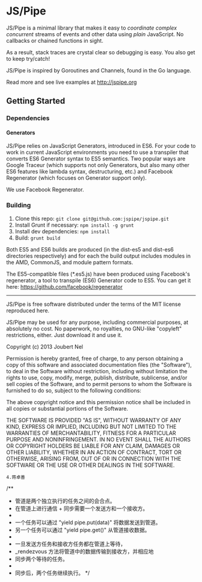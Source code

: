 # JS/Pipe

JS/Pipe is a minimal library that makes it easy to *coordinate complex concurrent* streams of events and other data using *plain* JavaScript. No callbacks or chained functions in sight. 

As a result, stack traces are crystal clear so debugging is easy. You also get to keep try/catch!

JS/Pipe is inspired by Goroutines and Channels, found in the Go language. 

Read more and see live examples at http://jspipe.org

## Getting Started

### Dependencies

#### Generators
JS/Pipe relies on JavaScript Generators, introduced in ES6. For your code to work in current JavaScript environments you need to use a transpiler that converts ES6 Generator syntax to ES5 semantics. Two popular ways are Google Traceur (which supports not only Generators, but also many other ES6 features like lambda syntax, destructuring, etc.) and Facebook Regenerator (which focuses on Generator support only). 

We use Facebook Regenerator. 


### Building
1. Clone this repo: `git clone git@github.com:jspipe/jspipe.git`
2. Install Grunt if necessary: `npm install -g grunt`
3. Install dev dependencies: `npm install`
3. Build: `grunt build`

Both ES5 and ES6 builds are produced (in the dist-es5 and dist-es6 directories respectively) and for each the build output includes modules in the AMD, CommonJS, and module pattern formats. 






The ES5-compatible files (*.es5.js) have been produced using Facebook's regenerator, a tool
to transpile (ES6) Generator code to ES5. You can get it here: https://github.com/facebook/regenerator

------

JS/Pipe is free software distributed under the terms of the MIT license reproduced here.

JS/Pipe may be used for any purpose, including commercial purposes, at absolutely no cost.
No paperwork, no royalties, no GNU-like "copyleft" restrictions, either.
Just download it and use it.

Copyright (c) 2013 Joubert Nel

Permission is hereby granted, free of charge, to any person obtaining a copy
of this software and associated documentation files (the "Software"), to deal
in the Software without restriction, including without limitation the rights
to use, copy, modify, merge, publish, distribute, sublicense, and/or sell
copies of the Software, and to permit persons to whom the Software is
furnished to do so, subject to the following conditions:

The above copyright notice and this permission notice shall be included in
all copies or substantial portions of the Software.

THE SOFTWARE IS PROVIDED "AS IS", WITHOUT WARRANTY OF ANY KIND, EXPRESS OR
IMPLIED, INCLUDING BUT NOT LIMITED TO THE WARRANTIES OF MERCHANTABILITY,
FITNESS FOR A PARTICULAR PURPOSE AND NONINFRINGEMENT. IN NO EVENT SHALL THE
AUTHORS OR COPYRIGHT HOLDERS BE LIABLE FOR ANY CLAIM, DAMAGES OR OTHER
LIABILITY, WHETHER IN AN ACTION OF CONTRACT, TORT OR OTHERWISE, ARISING FROM,
OUT OF OR IN CONNECTION WITH THE SOFTWARE OR THE USE OR OTHER DEALINGS IN
THE SOFTWARE.

	4.蒋卓善
/**
 * 管道是两个独立执行的任务之间的会合点。
 * 在管道上进行通信 + 同步需要一个发送方和一个接收方。
 *
 * 一个任务可以通过 "yield pipe.put(data)" 将数据发送到管道。
 * 另一个任务可以通过 "yield pipe.get()" 从管道接收数据。
 *
 * 一旦发送方任务和接收方任务都在管道上等待，
 * _rendezvous 方法将管道中的数据传输到接收方，并相应地
 * 同步两个等待的任务。
 *
 * 同步后，两个任务继续执行。
 */


